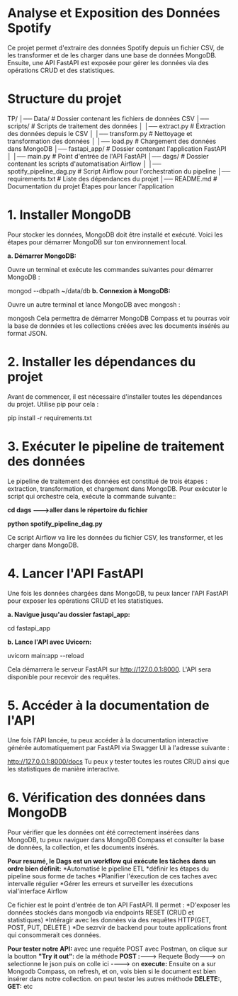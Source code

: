 # Analyse et Exposition des Données Spotify

Ce projet permet d'extraire des données Spotify depuis un fichier CSV, de les transformer et de les charger dans une base de données MongoDB. Ensuite, une API FastAPI est exposée pour gérer les données via des opérations CRUD et des statistiques.

# Structure du projet

TP/
│── Data/                  # Dossier contenant les fichiers de données CSV
│── scripts/               # Scripts de traitement des données
│   │── extract.py         # Extraction des données depuis le CSV
│   │── transform.py       # Nettoyage et transformation des données
│   │── load.py            # Chargement des données dans MongoDB
│── fastapi_app/           # Dossier contenant l'application FastAPI
│   │── main.py            # Point d'entrée de l'API FastAPI
│── dags/                  # Dossier contenant les scripts d'automatisation Airflow
│   │── spotify_pipeline_dag.py # Script Airflow pour l'orchestration du pipeline
│── requirements.txt       # Liste des dépendances du projet
│── README.md              # Documentation du projet
Étapes pour lancer l'application

# 1. Installer MongoDB
Pour stocker les données, MongoDB doit être installé et exécuté. Voici les étapes pour démarrer MongoDB sur ton environnement local.

**a. Démarrer MongoDB:**

Ouvre un terminal et exécute les commandes suivantes pour démarrer MongoDB :

mongod --dbpath ~/data/db
**b. Connexion à MongoDB:**

Ouvre un autre terminal et lance MongoDB avec mongosh :

mongosh
Cela permettra de démarrer MongoDB Compass et tu pourras voir la base de données et les collections créées avec les documents insérés au format JSON.

# 2. Installer les dépendances du projet
Avant de commencer, il est nécessaire d'installer toutes les dépendances du projet. Utilise pip pour cela :

pip install -r requirements.txt

# 3. Exécuter le pipeline de traitement des données
Le pipeline de traitement des données est constitué de trois étapes : extraction, transformation, et chargement dans MongoDB. Pour exécuter le script qui orchestre cela, exécute la commande suivante::

**cd dags --->aller dans le répertoire du fichier**

**python spotify_pipeline_dag.py**

Ce script Airflow va lire les données du fichier CSV, les transformer, et les charger dans MongoDB.

# 4. Lancer l'API FastAPI
Une fois les données chargées dans MongoDB, tu peux lancer l'API FastAPI pour exposer les opérations CRUD et les statistiques.

**a. Navigue jusqu'au dossier fastapi_app:**

cd fastapi_app

**b. Lance l'API avec Uvicorn:**

uvicorn main:app --reload

Cela démarrera le serveur FastAPI sur http://127.0.0.1:8000. L'API sera disponible pour recevoir des requêtes.

# 5. Accéder à la documentation de l'API
Une fois l'API lancée, tu peux accéder à la documentation interactive générée automatiquement par FastAPI via Swagger UI à l'adresse suivante :


http://127.0.0.1:8000/docs
Tu peux y tester toutes les routes CRUD ainsi que les statistiques de manière interactive.

# 6. Vérification des données dans MongoDB
Pour vérifier que les données ont été correctement insérées dans MongoDB, tu peux naviguer dans MongoDB Compass et consulter la base de données, la collection, et les documents insérés.

**Pour resumé, le Dags est un workflow qui exécute les tâches dans un ordre bien définit:**
*Automatisé le pipeline ETL
*définir les étapes du pipeline sous forme de taches
*Planifier l'éxecution de ces taches avec intervalle régulier
*Gérer les erreurs et surveiller les éxecutions vial'interface Airflow

Ce fichier est le point d'entrée de ton API FastAPI. Il permet :
*D'exposer les données stockés dans mongodb via endpoints RESET (CRUD et statistiques)
*Intéragir avec les données via des requêtes HTTP(GET, POST, PUT, DELETE )
*De sezrvir de backend pour toute applications front qui consommerait ces 
données.

**Pour tester notre API:**
avec une requête POST avec Postman, on clique sur la boutton **"Try it out":** de la méthode **POST :**---> Requete Body---> on selectionne le json puis on colle ici ----> on **execute:**
Ensuite on a sur Mongodb Compass, on refresh, et on, vois bien si le document est bien insérer dans notre collection. on peut tester les autres méthode **DELETE:**, **GET:** etc 